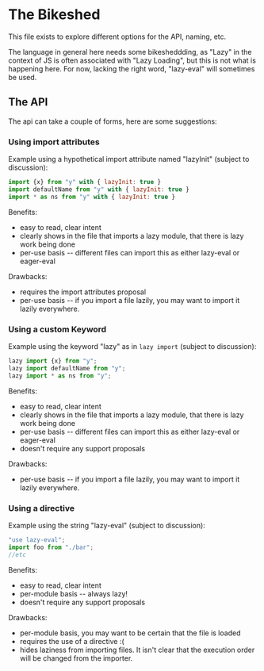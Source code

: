 # The Bikeshed

This file exists to explore different options for the API, naming, etc.

The language in general here needs some bikesheddding, as "Lazy" in the context of JS is often associated with "Lazy Loading", but this is not what is happening here. For now, lacking the right word, "lazy-eval" will sometimes be used.


## The API

The api can take a couple of forms, here are some suggestions:

### Using import attributes

Example using a hypothetical import attribute named "lazyInit" (subject to discussion):

```js
import {x} from "y" with { lazyInit: true }
import defaultName from "y" with { lazyInit: true }
import * as ns from "y" with { lazyInit: true }
```

Benefits:

* easy to read, clear intent
* clearly shows in the file that imports a lazy module, that there is lazy work being done
* per-use basis -- different files can import this as either lazy-eval or eager-eval

Drawbacks:

* requires the import attributes proposal
* per-use basis -- if you import a file lazily, you may want to import it lazily everywhere.

### Using a custom Keyword

Example using the keyword "lazy" as in `lazy import` (subject to discussion):

```js
lazy import {x} from "y";
lazy import defaultName from "y";
lazy import * as ns from "y";
```

Benefits:

* easy to read, clear intent
* clearly shows in the file that imports a lazy module, that there is lazy work being done
* per-use basis -- different files can import this as either lazy-eval or eager-eval
* doesn't require any support proposals

Drawbacks:

* per-use basis -- if you import a file lazily, you may want to import it lazily everywhere.

### Using a directive

Example using the string "lazy-eval" (subject to discussion):

```js
"use lazy-eval";
import foo from "./bar";
//etc
```

Benefits:

* easy to read, clear intent
* per-module basis -- always lazy!
* doesn't require any support proposals

Drawbacks:

* per-module basis, you may want to be certain that the file is loaded
* requires the use of a directive :(
* hides laziness from importing files. It isn't clear that the execution order will be changed from
    the importer.

